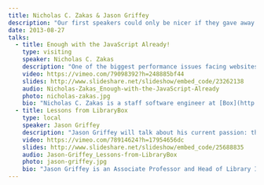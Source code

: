 ```yaml
---
title: Nicholas C. Zakas & Jason Griffey
description: "Our first speakers could only be nicer if they gave away free legos at every talk! The line-up starts with UTC’s Head of Library IT **Jason Griffey**, who will kick off the evening with a brief talk about the LibraryBox Project and the ups and downs of a successful Kickstarter campaign. Following Jason, **Nicholas Zakas**—the acclaimed author and JavaScript guru with a pedigree that includes VistaPrint, Yahoo!, and Box—will be taking the stage to deliver the headlining talk “Enough with the JavaScript Already.”"
date: 2013-08-27
talks:
  - title: Enough with the JavaScript Already!
    type: visiting
    speaker: Nicholas C. Zakas
    description: "One of the biggest performance issues facing websites today is the sheer amount of JavaScript needed to power the page. The demand for more interactive and responsive applications has driven JavaScript usage through the roof, and it’s common for large sites to end up with more than 1 MB of JavaScript per page even after minification. But do we really need that much JavaScript? Putting several large websites under the microscope, Nicholas will work his magic and show just how little of that JavaScript is actually necessary. He’ll also discuss JavaScript library design and how some flawed patterns contribute to code bloat and unnecessary memory usage, ultimately wrestling with the dilemma: is it better to write the component yourself rather than using an off-the-shelf one?"
    video: https://vimeo.com/79098392?h=248885bf44
    slides: http://www.slideshare.net/slideshow/embed_code/23262138
    audio: Nicholas-Zakas_Enough-with-the-JavaScript-Already
    photo: nicholas-zakas.jpg
    bio: "Nicholas C. Zakas is a staff software engineer at [Box](http://www.box.com/) in beautiful Los Altos, a well-known author, and speaker. He was the front-end tech lead for the Yahoo! homepage and a contributor to the [YUI library](https://yuilibrary.com/). He’s written several books, the most recent of which is [<cite>Maintainable JavaScript</cite>](http://shop.oreilly.com/product/0636920025245.do) (O’Reilly, 2012). Nicholas is a strong advocate for development best practices including progressive enhancement, accessibility, performance, scalability, and maintainability. He blogs regularly at [nczonline.net](http://nczonline.net/) and can be found on Twitter as [@slicknet](http://twitter.com/slicknet)."
  - title: Lessons from LibraryBox
    type: local
    speaker: Jason Griffey
    description: "Jason Griffey will talk about his current passion: the LibraryBox Project, an open source wifi file sharing device that recently had its v2.0 funded on Kickstarter to the tune of $33,000. He will discuss the genesis of the project, his ongoing goals for v2.0, and why receiving 1000% of his funding goals via Kickstarter keeps him up at night."
    video: https://vimeo.com/78914624?h=17954656dc
    slides: http://www.slideshare.net/slideshow/embed_code/25688835
    audio: Jason-Griffey_Lessons-from-LibraryBox
    photo: jason-griffey.jpg
    bio: "Jason Griffey is an Associate Professor and Head of Library Information Technology at the University of Tennessee at Chattanooga. His latest book, Mobile Technology and Libraries, is available as a part of the award winning Neal Schuman’s Tech Set. He was named a Library Journal Mover & Shaker in 2009, and speaks internationally on the future of libraries, mobile technology, eBooks, and other technology related issues. You can find him at jasongriffey.net and on the ALA Techsource blog. Jason spends his free time with his daughter Eliza, reading, obsessing over gadgets, and preparing for the inevitable zombie uprising."
---
```

